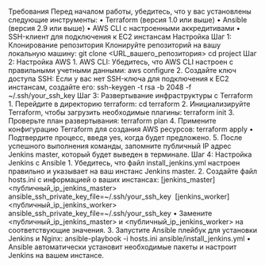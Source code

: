 Требования Перед началом работы, убедитесь, что у вас установлены следующие инструменты: •	Terraform (версия 1.0 или выше) •	Ansible (версия 2.9 или выше) •	AWS CLI с настроенными аккредитивами •	SSH-клиент для подключения к EC2 инстансам Настройка Шаг 1: Клонирование репозитория Клонируйте репозиторий на вашу локальную машину: git clone <URL_вашего_репозитория> cd project Шаг 2: Настройка AWS 1.	AWS CLI: Убедитесь, что AWS CLI настроен с правильными учетными данными: aws configure 2.	Создайте ключ доступа SSH: Если у вас нет SSH-ключа для подключения к EC2 инстансам, создайте его: ssh-keygen -t rsa -b 2048 -f ~/.ssh/your_ssh_key Шаг 3: Развертывание инфраструктуры с Terraform 1.	Перейдите в директорию terraform: cd terraform 2.	Инициализируйте Terraform, чтобы загрузить необходимые плагины: terraform init 3.	Проверьте план развертывания: terraform plan 4.	Примените конфигурацию Terraform для создания AWS ресурсов: terraform apply •	Подтвердите процесс, введя yes, когда будет предложено. 5.	После успешного выполнения команды, запомните публичный IP адрес Jenkins master, который будет выведен в терминале. Шаг 4: Настройка Jenkins с Ansible 1.	Убедитесь, что файл install_jenkins.yml настроен правильно и указывает на ваш инстанс Jenkins master. 2.	Создайте файл hosts.ini с информацией о ваших инстансах: [jenkins_master] <публичный_ip_jenkins_master> ansible_ssh_private_key_file=~/.ssh/your_ssh_key  [jenkins_worker] <публичный_ip_jenkins_worker> ansible_ssh_private_key_file=~/.ssh/your_ssh_key •	Замените <публичный_ip_jenkins_master> и <публичный_ip_jenkins_worker> на соответствующие значения. 3.	Запустите Ansible плейбук для установки Jenkins и Nginx: ansible-playbook -i hosts.ini ansible/install_jenkins.yml •	Ansible автоматически установит необходимые пакеты и настроит Jenkins на вашем инстансе. 
